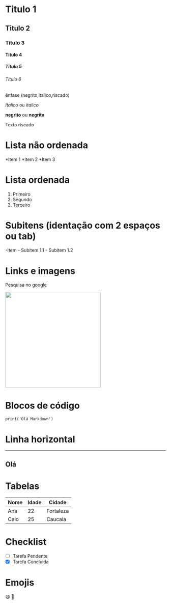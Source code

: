 # Titulo 1 
## Titulo 2 
### Titulo 3
#### Titulo 4 
##### Titulo 5 
###### Titulo 6 

ênfase (negrito,italico,riscado)


*Italico* ou _italico_


**negrito** ou __negrito__


~~Texto riscado~~ 

# Lista não ordenada 

*Item 1
*Item 2
*Item 3

# Lista ordenada

1. Primeiro
2. Segundo
3. Terceiro

# Subitens (identação com 2 espaços ou tab)
-Item
    - Subitem 1.1
    - Subitem 1.2

# Links e imagens

Pesquisa no [google](https://www.google.com)

<!-- ![Texto alternativo](https://upload.wikimedia.org/wikipedia/commons/thumb/0/0a/Python.svg/800px-Python.svg.png) -->

<img src= 'https://upload.wikimedia.org/wikipedia/commons/thumb/0/0a/Python.svg/800px-Python.svg.png' width=300px>

# Blocos de código

```` print('Olá Markdown') ````

# Linha horizontal

---
Olá
---

# Tabelas
|Nome   |Idade  |Cidade |
|-------|-------|-------|
|Ana    |22     |Fortaleza|
|Caio    |25     |Caucaia|

# Checklist
- [ ] Tarefa Pendente
- [X] Tarefa Concluida

# Emojis
:smile:
:rocket:
